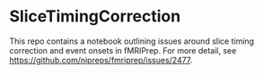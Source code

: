 # SliceTimingCorrection

This repo contains a notebook outlining issues around slice timing correction and event onsets in fMRIPrep. For more detail, see https://github.com/nipreps/fmriprep/issues/2477.
